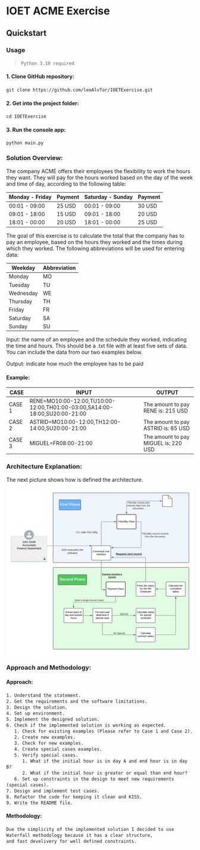 # IOET ACME Exercise

## Quickstart

### Usage

> `Python 3.10 required`

#### 1. Clone GitHub repository:
```
git clone https://github.com/leoAlvTor/IOETExercise.git
```

#### 2. Get into the project folder:
```
cd IOETExercise
```
#### 3. Run the console app:
```
python main.py
```

### Solution Overview:
The company ACME offers their employees the flexibility to work the hours they want. They will pay for the hours worked
based on the day of the week and time of day, according to the following table:

| Monday - Friday | Payment | Saturday - Sunday | Payment |
|-----------------|---------|-------------------|---------|
| 00:01 - 09:00   | 25 USD  | 00:01 - 09:00     | 30 USD  |
| 09:01 - 18:00   | 15 USD  | 09:01 - 18:00     | 20 USD  |
| 18:01 - 00:00   | 20 USD  | 18:01 - 00:00     | 25 USD  |

The goal of this exercise is to calculate the total that the company has to pay an employee, based on the hours they
worked and the times during which they worked. The following abbreviations will be used for entering data:

| Weekday   | Abbreviation |
|-----------|--------------|
| Monday    | MO           |
| Tuesday   | TU           |
| Wednesday | WE           |
| Thursday  | TH           |
| Friday    | FR           |
| Saturday  | SA           |
| Sunday    | SU           |

Input: the name of an employee and the schedule they worked, indicating the time and hours. This should be a .txt file
with at least five sets of data. You can include the data from our two examples below.

Output: indicate how much the employee has to be paid

#### Example:

| CASE   | INPUT                                                                      | OUTPUT                               |
|--------|----------------------------------------------------------------------------|--------------------------------------|
| CASE 1 | RENE=MO10:00-12:00,TU10:00-12:00,TH01:00-03:00,SA14:00-18:00,SU20:00-21:00 | The amount to pay RENE is: 215 USD   |
| CASE 2 | ASTRID=MO10:00-12:00,TH12:00-14:00,SU20:00-21:00                           | The amount to pay ASTRID is: 85 USD  |
| CASE 3 | MIGUEL=FR08:00-21:00                                                       | The amount to pay MIGUEL is: 220 USD |


### Architecture Explanation:

The next picture shows how is defined the architecture.

![](assets/Architecture.jpeg)


### Approach and Methodology:

#### Approach:
```
1. Understand the statement.
2. Get the requirements and the software limitations.
3. Design the solution.
4. Set up environment.
5. Implement the designed solution.
6. Check if the implemented solution is working as expected.
   1. Check for existing examples (Please refer to Case 1 and Case 2).
   2. Create new examples.
   3. Check for new examples.
   4. Create special cases examples.
   5. Verify special cases.
      1. What if the initial hour is in day A and end hour is in day B?
      2. What if the initial hour is greater or equal than end hour?
   6. Set up constraints in the design to meet new requirements (special cases).
7. Design and implement test cases.
8. Refactor the code for keeping it clean and KISS.
9. Write the README file.
```

#### Methodology:
```
Due the simplicity of the implemented solution I decided to use Waterfall methodology because it has a clear structure, 
and fast develivery for well defined constraints.
```